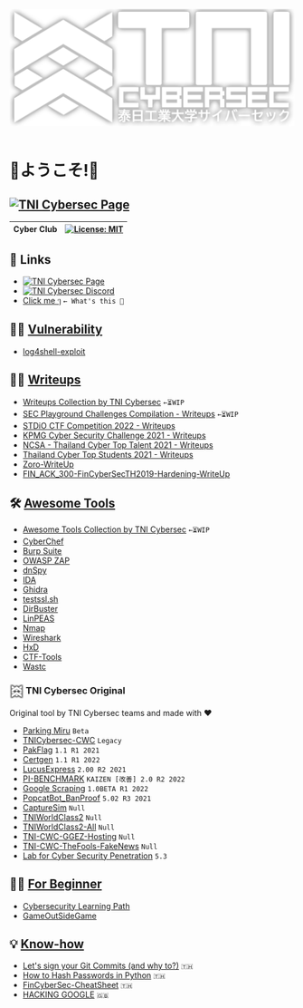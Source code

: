 <br>
<img src="https://github.com/TNI-Cybersec/tni-cybersec.github.io/blob/main/img/TNICyberWeb.png" style="display: block; margin-left: auto; margin-right: auto; width: auto;" alt="JunctionKansh Logo">
</br>

# 👋ようこそ!👋
## [![TNI Cybersec Page](https://img.shields.io/badge/🌐TNI%20Cybersec%20WEB-↖Click!-white?style=for-the-badge)](https://tni-cybersec.github.io)
|Cyber Club|[![License: MIT](https://img.shields.io/badge/license-MIT-blue?style=flat-square)](LICENSE)|
|----|----|

## 🔗 Links
- [![TNI Cybersec Page](https://img.shields.io/badge/TNI%20Cybersec-Like-blue?style=social&logo=facebook)](https://www.facebook.com/TNICybersec)
- [![TNI Cybersec Discord](https://img.shields.io/badge/TNI%20Cybersec-Join-black?style=social&logo=discord)](https://discord.gg/ETMkrHSGZG)
- [Click me ๆ](https://tni-cybersec.github.io/nevergonnagiveyouup) `← What's this 👀`

## 🧛‍♂️ [Vulnerability](https://github.com/TNI-Cybersec/.github/blob/main/profile/vulnerability.md)
- [log4shell-exploit](https://github.com/TNI-Cybersec/log4shell-exploit)

## 👨‍💻 [Writeups](https://github.com/TNI-Cybersec/.github/blob/main/profile/writeups.md)
- [Writeups Collection by TNI Cybersec](https://tni-cybersec.github.io/writeups) `←⏳WIP`
- [SEC Playground Challenges Compilation - Writeups](https://github.com/TNI-Cybersec/SECPlayground-Writeups) `←⏳WIP`
- [STDiO CTF Competition 2022 - Writeups](https://github.com/TNI-Cybersec/STDiO_CTF_2022)
- [KPMG Cyber Security Challenge 2021 - Writeups](https://github.com/TNI-Cybersec/KPMG_Cyber_Security_Challenge_2021_Writeups)
- [NCSA - Thailand Cyber Top Talent 2021 - Writeups](https://github.com/karinzaa/NCSA_Senior_Write_Up)
- [Thailand Cyber Top Students 2021 - Writeups](https://github.com/TNI-Cybersec/Thailand_Cyber_Top_Students_2021)
- [Zoro-WriteUp](https://github.com/babebbu/Zoro-WriteUp)
- [FIN_ACK_300-FinCyberSecTH2019-Hardening-WriteUp](https://github.com/babebbu/FIN_ACK_300-FinCyberSecTH2019-Hardening-WriteUp)

## 🛠 [Awesome Tools](https://github.com/TNI-Cybersec/.github/blob/main/profile/awesometools.md)
- [Awesome Tools Collection by TNI Cybersec](https://tni-cybersec.github.io/tools) `←⏳WIP`
- [CyberChef](https://gchq.github.io/CyberChef)
- [Burp Suite](https://portswigger.net/burp)
- [OWASP ZAP](https://www.zaproxy.org)
- [dnSpy](https://github.com/dnSpy/dnSpy)
- [IDA](https://hex-rays.com/ida-free/#download)
- [Ghidra](https://ghidra-sre.org)
- [testssl.sh](https://github.com/drwetter/testssl.sh)
- [DirBuster ](https://github.com/KajanM/DirBuster)
- [LinPEAS](https://github.com/carlospolop/PEASS-ng/tree/master/linPEAS)
- [Nmap](https://nmap.org)
- [Wireshark](https://www.wireshark.org/download.html)
- [HxD](https://mh-nexus.de/en/hxd)
- [CTF-Tools](https://github.com/babebbu/CTF-Tools)
- [Wastc](https://github.com/babebbu/wastc)

### <img align="center" src="https://github.com/TNI-Cybersec/tni-cybersec.github.io/blob/main/img/icons/icon-96x96.png?raw=true" width="25"></img> TNI Cybersec Original
Original tool by TNI Cybersec teams and made with ❤️
 - [Parking Miru](https://github.com/TNI-Cybersec/Parking-Miru) `Beta`
 - [TNICybersec-CWC](https://github.com/TNI-Cybersec/TNICybersec-CWC) `Legacy`
 - [PakFlag](https://github.com/TNI-Cybersec/PakFlag) `1.1 R1 2021`
 - [Certgen](https://github.com/TNI-Cybersec/Certgen) `1.1 R1 2022`
 - [LucusExpress](https://github.com/karinzaa/LucusExpress) `2.00 R2 2021`
 - [PI-BENCHMARK](https://github.com/karinzaa/PI-BENCHMARK) `KAIZEN [改善] 2.0 R2 2022`
 - [Google Scraping](https://github.com/richeyphu/ITE-425/blob/main/ML/Assignment-1.py) `1.0BETA R1 2022`
 - [PopcatBot_BanProof](https://github.com/karinzaa/PopcatBot_BanProof) `5.02 R3 2021`
 - [CaptureSim](https://github.com/babebbu/CaptureSim) `Null`
 - [TNIWorldClass2](https://github.com/babebbu/TNIWorldClass2) `Null`
 - [TNIWorldClass2-All](https://github.com/babebbu/TNIWorldClass2-All) `Null`
 - [TNI-CWC-GGEZ-Hosting](https://github.com/babebbu/TNI-CWC-GGEZ-Hosting) `Null`
 - [TNI-CWC-TheFools-FakeNews](https://github.com/babebbu/TNI-CWC-TheFools-FakeNews#tni-cwc-thefools-fakenews) `Null`
 - [Lab for Cyber Security Penetration](https://tnitechnology-my.sharepoint.com/:u:/g/personal/vi_karin_st_ms_tni_ac_th/EaUIW1WcaXxHhJtwaHICE4sBxU-l14zbyLAQuGuuz-1Z6g) `5.3`

## 🤷‍♂️ [For Beginner](https://github.com/TNI-Cybersec/.github/blob/main/profile/forbeginner.md)
- [Cybersecurity Learning Path](https://docs.google.com/document/d/1JyOyCK6TmY-WOTmesg1ybG03_7t1eAFfV7E61vebEsw/edit?usp=sharing)
- [GameOutSideGame](https://github.com/TanametTpk/gameOutSideGame/releases/tag/v1.0.0)

## 💡 [Know-how](https://github.com/TNI-Cybersec/.github/blob/main/profile/knowhow.md)
- [Let's sign your Git Commits (and why to?)](https://medium.com/@akaraX/1146cfa0a9c9) `🇹🇭`
- [How to Hash Passwords in Python](https://medium.com/@akaraX/62f11a3d8dae) `🇹🇭`
- [FinCyberSec-CheatSheet](https://github.com/babebbu/FinCyberSec-CheatSheet) `🇹🇭`
- [HACKING GOOGLE](https://www.youtube.com/playlist?list=PL590L5WQmH8dsxxz7ooJAgmijwOz0lh2H) `🇬🇧`
